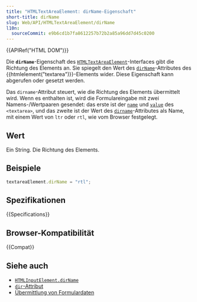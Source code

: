 ```yaml
---
title: "HTMLTextAreaElement: dirName-Eigenschaft"
short-title: dirName
slug: Web/API/HTMLTextAreaElement/dirName
l10n:
  sourceCommit: e9b6cd1b7fa8612257b72b2a85a96dd7d45c0200
---
```


{{APIRef("HTML DOM")}}

Die **`dirName`**-Eigenschaft des [`HTMLTextAreaElement`](/de/docs/Web/API/HTMLTextAreaElement)-Interfaces gibt die Richtung des Elements an. Sie spiegelt den Wert des [`dirName`](/de/docs/Web/HTML/Reference/Attributes/dirname)-Attributes des {{htmlelement("textarea")}}-Elements wider. Diese Eigenschaft kann abgerufen oder gesetzt werden.

Das `dirname`-Attribut steuert, wie die Richtung des Elements übermittelt wird. Wenn es enthalten ist, wird die Formulareingabe mit zwei Namens-/Wertpaaren gesendet: das erste ist der [`name`](/de/docs/Web/API/HTMLTextAreaElement/name) und [`value`](/de/docs/Web/API/HTMLTextAreaElement/value) des `<textarea>`, und das zweite ist der Wert des [`dirname`](/de/docs/Web/HTML/Reference/Elements/textarea#dirname)-Attributes als Name, mit einem Wert von `ltr` oder `rtl`, wie vom Browser festgelegt.

## Wert

Ein String. Die Richtung des Elements.

## Beispiele

```js
textareaElement.dirName = "rtl";
```

## Spezifikationen

{{Specifications}}

## Browser-Kompatibilität

{{Compat}}

## Siehe auch

- [`HTMLInputElement.dirName`](/de/docs/Web/API/HTMLInputElement/dirName)
- [`dir`-Attribut](/de/docs/Web/HTML/Reference/Global_attributes/dir)
- [Übermittlung von Formulardaten](/de/docs/Learn_web_development/Extensions/Forms/Sending_and_retrieving_form_data)
